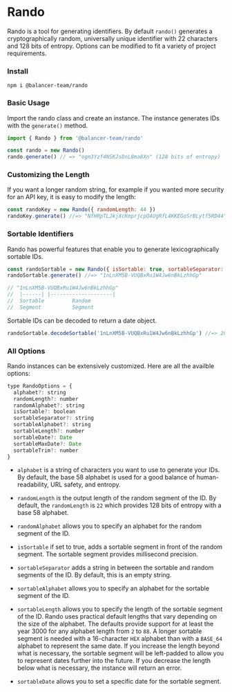 # Rando

Rando is a tool for generating identifiers. By default `rando()` generates a cryptographically random, universally unique identifier with 22 characters and 128 bits of entropy. Options can be modified to fit a variety of project requirements.

### Install

```
npm i @balancer-team/rando
```

### Basic Usage

Import the rando class and create an instance. The instance generates IDs with the `generate()` method.

```js
import { Rando } from '@balancer-team/rando'

const rando = new Rando()
rando.generate() // => "ogm3Yzf4NSKJsDnL8ma8Xn" (128 bits of entropy)
```

### Customizing the Length

If you want a longer random string, for example if you wanted more security for an API key, it is easy to modify the length:

```js
const randoKey = new Rando({ randomLength: 44 })
randoKey.generate() //=> "NfHRpTLJkjXcKmprjcpQ4UgRfL4KKEGoSrBLytf5RD44" (256 bits of entropy)
```

### Sortable Identifiers

Rando has powerful features that enable you to generate lexicographically sortable IDs.

```js
const randoSortable = new Rando({ isSortable: true, sortableSeparator: '-' })
randoSortable.generate() //=> "1nLnXM5B-VUQBxRu1W4Jw6nBkLzhhGp"

// "1nLnXM5B-VUQBxRu1W4Jw6nBkLzhhGp"
//  |------| |--------------------|
//  Sortable         Random
//  Segment          Segment
```

Sortable IDs can be decoded to return a date object.

```js
randoSortable.decodeSortable('1nLnXM5B-VUQBxRu1W4Jw6nBkLzhhGp') //=> 2024-09-11T17:51:46.274Z
```

### All Options

Rando instances can be extensively customized. Here are all the availble options:

```js
type RandoOptions = {
  alphabet?: string
  randomLength?: number
  randomAlphabet?: string
  isSortable?: boolean
  sortableSeparator?: string
  sortableAlphabet?: string
  sortableLength?: number
  sortableDate?: Date
  sortableMaxDate?: Date
  sortableTrim?: number
}
```

- `alphabet` is a string of characters you want to use to generate your IDs. By default, the base 58 alphabet is used for a good balance of human-readability, URL safety, and entropy.

- `randomLength` is the output length of the random segment of the ID. By default, the `randomLength` is `22` which provides 128 bits of entropy with a base 58 alphabet.

- `randomAlphabet` allows you to specify an alphabet for the random segment of the ID.

- `isSortable` if set to true, adds a sortable segment in front of the random segment. The sortable segment provides millisecond precision.

- `sortableSeparator` adds a string in between the sortable and random segments of the ID. By default, this is an empty string.

- `sortableAlphabet` allows you to specify an alphabet for the sortable segment of the ID.

- `sortableLength` allows you to specify the length of the sortable segment of the ID. Rando uses practical default lengths that vary depending on the size of the alphabet. The defaults provide support for at least the year 3000 for any alphabet length from `2` to `88`. A longer sortable segment is needed with a 16-character `HEX` alphabet than with a `BASE_64` alphabet to represent the same date. If you increase the length beyond what is necessary, the sortable segment will be left-padded to allow you to represent dates further into the future. If you decrease the length below what is necessary, the instance will return an error.

- `sortableDate` allows you to set a specific date for the sortable segment.
